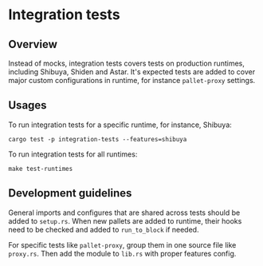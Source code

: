 # Integration tests

## Overview

Instead of mocks, integration tests covers tests on production runtimes, including Shibuya, Shiden and Astar. It's expected tests are added to cover major custom configurations in runtime, for instance `pallet-proxy` settings.

## Usages

To run integration tests for a specific runtime, for instance, Shibuya:

```shell
cargo test -p integration-tests --features=shibuya
```

To run integration tests for all runtimes:

```shell
make test-runtimes
```

## Development guidelines

General imports and configures that are shared across tests should be added to `setup.rs`. When new pallets are added to runtime, their hooks need to be checked and added to `run_to_block` if needed.

For specific tests like `pallet-proxy`, group them in one source file like `proxy.rs`. Then add the module to `lib.rs` with proper features config.
